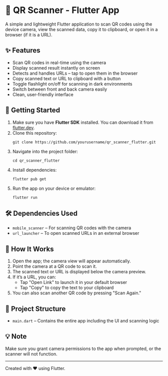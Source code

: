 <h1>📱 QR Scanner - Flutter App</h1>
<p>
A simple and lightweight Flutter application to scan QR codes using the device camera, 
view the scanned data, copy it to clipboard, or open it in a browser (if it is a URL).
</p>

<h2>✨ Features</h2>
  <ul>
    <li>Scan QR codes in real-time using the camera</li>
    <li>Display scanned result instantly on screen</li>
    <li>Detects and handles URLs – tap to open them in the browser</li>
    <li>Copy scanned text or URL to clipboard with a button</li>
    <li>Toggle flashlight on/off for scanning in dark environments</li>
    <li>Switch between front and back camera easily</li>
    <li>Clean, user-friendly interface</li>
  </ul>

<h2>🚀 Getting Started</h2>
  <ol>
    <li>Make sure you have <strong>Flutter SDK</strong> installed. You can download it from <a href="https://flutter.dev/">flutter.dev</a>.</li>
    <li>Clone this repository:
      <pre><code>git clone https://github.com/yourusername/qr_scanner_flutter.git</code></pre>
    </li>
    <li>Navigate into the project folder:
      <pre><code>cd qr_scanner_flutter</code></pre>
    </li>
    <li>Install dependencies:
      <pre><code>flutter pub get</code></pre>
    </li>
    <li>Run the app on your device or emulator:
      <pre><code>flutter run</code></pre>
    </li>
  </ol>

<h2>🛠️ Dependencies Used</h2>
  <ul>
    <li><code>mobile_scanner</code> – For scanning QR codes with the camera</li>
    <li><code>url_launcher</code> – To open scanned URLs in an external browser</li>
  </ul>

<h2>📸 How It Works</h2>
  <ol>
    <li>Open the app; the camera view will appear automatically.</li>
    <li>Point the camera at a QR code to scan it.</li>
    <li>The scanned text or URL is displayed below the camera preview.</li>
    <li>If it’s a URL, you can:
      <ul>
        <li>Tap "Open Link" to launch it in your default browser</li>
        <li>Tap "Copy" to copy the text to your clipboard</li>
      </ul>
    </li>
    <li>You can also scan another QR code by pressing "Scan Again."</li>
  </ol>

<h2>📂 Project Structure</h2>
  <ul>
    <li><code>main.dart</code> – Contains the entire app including the UI and scanning logic</li>
  </ul>

<h2>💡 Note</h2>
<p>
Make sure you grant camera permissions to the app when prompted, or the scanner will not function.
</p>

<hr>
<p>Created with ❤️ using Flutter.</p>